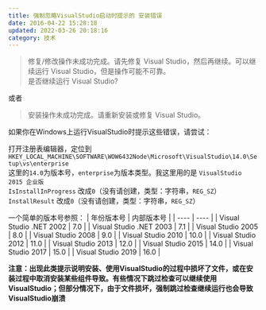 ```yaml
---
title: 强制忽略VisualStudio启动时提示的 安装错误
date: 2016-04-22 15:28:18
updated: 2022-03-26 20:18:16
category: 技术
---
```


> 修复/修改操作未成功完成。请先修复 Visual Studio，然后再继续。可以继续运行 Visual Studio，但是操作可能不可靠。  
> 是否继续运行 Visual Studio?

或者

> 安装操作未成功完成。请重新安装或修复 Visual Studio。

如果你在Windows上运行VisualStudio时提示这些错误，请尝试：

打开注册表编辑器，定位到 `HKEY_LOCAL_MACHINE\SOFTWARE\WOW6432Node\Microsoft\VisualStudio\14.0\Setup\vs\enterprise`  
这里的`14.0`为版本号，`enterprise`为版本类型。我这里用的是 `VisualStudio 2015 企业版`  
`IsInstallInProgress` 改成`0`（没有请创建，类型：字符串，`REG_SZ`）  
`InstallResult` 改成`0`（没有请创建，类型：字符串，`REG_SZ`）

一个简单的版本号参照：
| 年份版本号 | 内部版本号 |
| ---- | ---- |
| Visual Studio .NET 2002 | 7.0 |
| Visual Studio .NET 2003 | 7.1 |
| Visual Studio 2005 | 8.0 |
| Visual Studio 2008 | 9.0 |
| Visual Studio 2010 | 10.0 |
| Visual Studio 2012 | 11.0 |
| Visual Studio 2013 | 12.0 |
| Visual Studio 2015 | 14.0 | 
| Visual Studio 2017 | 15.0 | 
| Visual Studio 2019 | 16.0 | 

**注意：出现此类提示说明安装、使用VisualStudio的过程中损坏了文件，或在安装过程中取消安装某些组件导致。有些情况下跳过检查可以继续使用VisualStudio；但部分情况下，由于文件损坏，强制跳过检查继续运行也会导致VisualStudio崩溃**